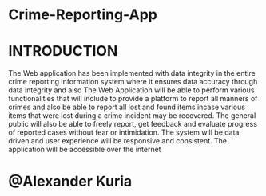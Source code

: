 # Crime-Reporting-App
# INTRODUCTION
The Web application has been implemented with data integrity in the  entire crime reporting
information system where it ensures data accuracy through data integrity and also
The Web Application will be able to perform various functionalities that will include to
provide a platform to report all manners of crimes and also be able to report all lost and found
items incase various items that were lost during a crime incident may be recovered. The
general public will also be able to freely report, get feedback and evaluate progress of
reported cases without fear or intimidation. The system will be data driven and user
experience will be responsive and consistent. The application will be accessible over the
internet
# @Alexander Kuria
